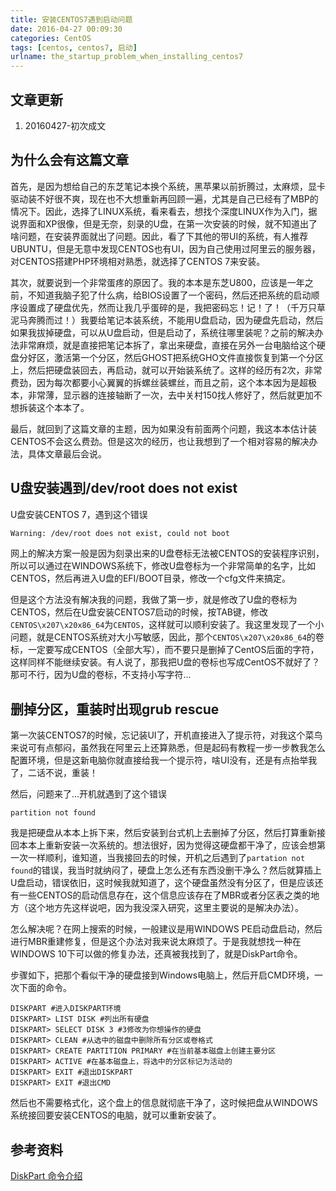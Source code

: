 ```yaml
---
title: 安装CENTOS7遇到启动问题
date: 2016-04-27 00:09:30
categories: CentOS
tags: [centos, centos7, 启动]
urlname: the_startup_problem_when_installing_centos7
---
```


## 文章更新

1. 20160427-初次成文

## 为什么会有这篇文章

首先，是因为想给自己的东芝笔记本换个系统，黑苹果以前折腾过，太麻烦，显卡驱动装不好很不爽，现在也不大想重新再回顾一遍，尤其是自己已经有了MBP的情况下。因此，选择了LINUX系统，看来看去，想找个深度LINUX作为入门，据说界面和XP很像，但是无奈，刻录的U盘，在第一次安装的时候，就不知道出了啥问题，在安装界面就出了问题。因此，看了下其他的带UI的系统，有人推荐UBUNTU，但是无意中发现CENTOS也有UI，因为自己使用过阿里云的服务器，对CENTOS搭建PHP环境相对熟悉，就选择了CENTOS 7来安装。<!-- more -->

其次，就要说到一个非常蛋疼的原因了。我的本本是东芝U800，应该是一年之前，不知道我脑子犯了什么病，给BIOS设置了一个密码，然后还把系统的启动顺序设置成了硬盘优先，然而让我几乎蛋碎的是，我把密码忘！记！了！（千万只草泥马奔腾而过！）我要给笔记本装系统，不能用U盘启动，因为硬盘先启动，然后如果我拔掉硬盘，可以从U盘启动，但是启动了，系统往哪里装呢？之前的解决办法非常麻烦，就是直接把笔记本拆了，拿出来硬盘，直接在另外一台电脑给这个硬盘分好区，激活第一个分区，然后GHOST把系统GHO文件直接恢复到第一个分区上，然后把硬盘装回去，再启动，就可以开始装系统了。这样的经历有2次，非常费劲，因为每次都要小心翼翼的拆螺丝装螺丝，而且之前，这个本本因为是超极本，非常薄，显示器的连接轴断了一次，去中关村150找人修好了，然后就更加不想拆装这个本本了。

最后，就回到了这篇文章的主题，因为如果没有前面两个问题，我这本本估计装CENTOS不会这么费劲。但是这次的经历，也让我想到了一个相对容易的解决办法，具体文章最后会说。

## U盘安装遇到/dev/root does not exist

U盘安装CENTOS 7，遇到这个错误

``` bash
Warning: /dev/root does not exist, could not boot
```

网上的解决方案一般是因为刻录出来的U盘卷标无法被CENTOS的安装程序识别，所以可以通过在WINDOWS系统下，修改U盘卷标为一个非常简单的名字，比如CENTOS，然后再进入U盘的EFI/BOOT目录，修改一个cfg文件来搞定。

但是这个方法没有解决我的问题，我做了第一步，就是修改了U盘的卷标为CENTOS，然后在U盘安装CENTOS7启动的时候，按TAB键，修改`CENTOS\x207\x20x86_64`为`CENTOS`，这样就可以顺利安装了。我这里发现了一个小问题，就是CENTOS系统对大小写敏感，因此，那个`CENTOS\x207\x20x86_64`的卷标，一定要写成CENTOS（全部大写），而不要只是删掉了CentOS后面的字符，这样同样不能继续安装。有人说了，那我把U盘的卷标也写成CentOS不就好了？那可不行，因为U盘的卷标，不支持小写字符...

## 删掉分区，重装时出现grub rescue

第一次装CENTOS7的时候，忘记装UI了，开机直接进入了提示符，对我这个菜鸟来说可有点郁闷，虽然我在阿里云上还算熟悉，但是起码有教程一步一步教我怎么配置环境，但是这新电脑你就直接给我一个提示符，啥UI没有，还是有点抬举我了，二话不说，重装！

然后，问题来了...开机就遇到了这个错误

``` accesslog
partition not found
```

我是把硬盘从本本上拆下来，然后安装到台式机上去删掉了分区，然后打算重新接回本本上重新安装一次系统的。想法很好，因为觉得这硬盘都干净了，应该会想第一次一样顺利，谁知道，当我接回去的时候，开机之后遇到了`partation not found`的错误，我当时就纳闷了，硬盘上怎么还有东西没删干净么？然后就算插上U盘启动，错误依旧，这时候我就知道了，这个硬盘虽然没有分区了，但是应该还有一些CENTOS的启动信息存在，这个信息应该存在了MBR或者分区表之类的地方（这个地方先这样说吧，因为我没深入研究，这里主要说的是解决办法）。

怎么解决呢？在网上搜索的时候，一般建议是用WINDOWS PE启动盘启动，然后进行MBR重建修复，但是这个办法对我来说太麻烦了。于是我就想找一种在WINDOWS 10下可以做的修复办法，还真被我找到了，就是DiskPart命令。

步骤如下，把那个看似干净的硬盘接到Windows电脑上，然后开启CMD环境，一次下面的命令。

``` accesslog
DISKPART #进入DISKPART环境
DISKPART> LIST DISK #列出所有硬盘
DISKPART> SELECT DISK 3 #3修改为你想操作的硬盘
DISKPART> CLEAN #从选中的磁盘中删除所有分区或卷格式
DISKPART> CREATE PARTITION PRIMARY #在当前基本磁盘上创建主要分区
DISKPART> ACTIVE #在基本磁盘上，将选中的分区标记为活动的
DISKPART> EXIT #退出DISKPART
DISKPART> EXIT #退出CMD
```

然后也不需要格式化，这个盘上的信息就彻底干净了，这时候把盘从WINDOWS系统接回要安装CENTOS的电脑，就可以重新安装了。

## 参考资料

[DiskPart 命令介绍](https://technet.microsoft.com/zh-cn/library/cc766465.aspx)
